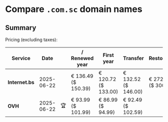 # Compare `.com.sc` domain names

## Summary

Pricing (excluding taxes):

| Service | Date |  | / Renewed year | First year | Transfer | Restoration |
|--|--|--|--|--|--|--|
| **Internet.bs** | 2025-06-22 |  | € 136.49<br>($ 150.39) | € 120.72<br>($ 133.00) | € 132.52<br>($ 146.00) | € 272.65<br>($ 300.39) |
| **OVH** | 2025-06-22 | 🏆 | € 93.99<br>($ 101.99) | € 86.99<br>($ 94.99) | € 92.49<br>($ 102.59) |  |
